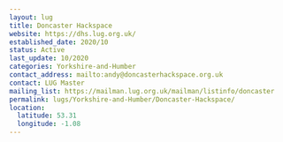 ```yaml
---
layout: lug
title: Doncaster Hackspace
website: https://dhs.lug.org.uk/
established_date: 2020/10
status: Active
last_update: 10/2020
categories: Yorkshire-and-Humber
contact_address: mailto:andy@doncasterhackspace.org.uk
contact: LUG Master
mailing_list: https://mailman.lug.org.uk/mailman/listinfo/doncaster
permalink: lugs/Yorkshire-and-Humber/Doncaster-Hackspace/
location:
  latitude: 53.31
  longitude: -1.08
---
```

